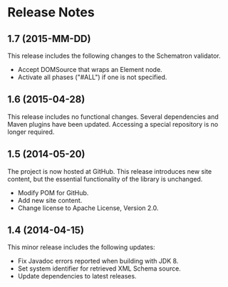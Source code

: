 ﻿# Release Notes

## 1.7 (2015-MM-DD)
This release includes the following changes to the Schematron validator.

* Accept DOMSource that wraps an Element node.
* Activate all phases ("#ALL") if one is not specified.

## 1.6 (2015-04-28)
This release includes no functional changes. Several dependencies and Maven 
plugins have been updated. Accessing a special repository is no longer required.

## 1.5 (2014-05-20)
The project is now hosted at GitHub. This release introduces new site content, 
but the essential functionality of the library is unchanged.

* Modify POM for GitHub.
* Add new site content.
* Change license to Apache License, Version 2.0.

## 1.4 (2014-04-15)
This minor release includes the following updates:

* Fix Javadoc errors reported when building with JDK 8.
* Set system identifier for retrieved XML Schema source.
* Update dependencies to latest releases.

